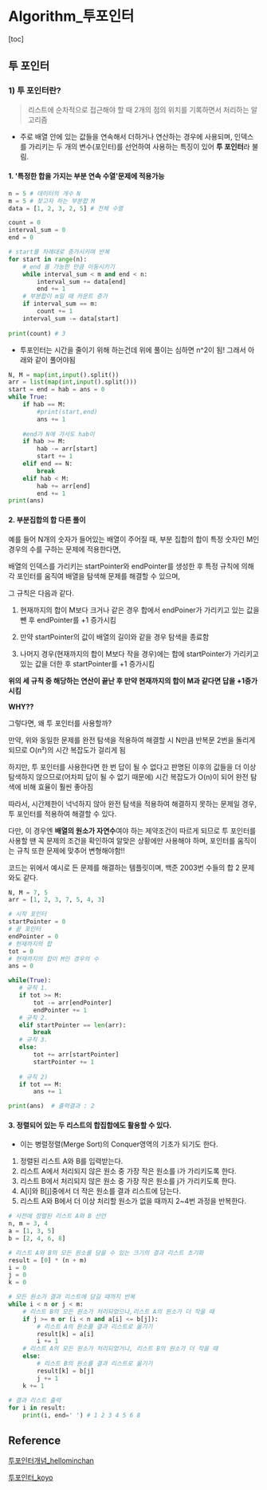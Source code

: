 # Algorithm_투포인터

[toc]

## 투 포인터

### 1) 투 포인터란?

> 리스트에 순차적으로 접근해야 할 때 2개의 점의 위치를 기록하면서 처리하는 알고리즘

- 주로 배열 안에 있는 값들을 연속해서 더하거나 연산하는 경우에 사용되며, 인덱스를 가리키는 두 개의 변수(포인터)를 선언하여 사용하는 특징이 있어 **투 포인터**라 불림.

#### 1. '특정한 합을 가지는 부분 연속 수열'문제에 적용가능

```python
n = 5 # 데이터의 개수 N
m = 5 # 찾고자 하는 부분합 M
data = [1, 2, 3, 2, 5] # 전체 수열

count = 0
interval_sum = 0
end = 0

# start를 차례대로 증가시키며 반복
for start in range(n):
    # end 를 가능한 만큼 이동시키기
    while interval_sum < m and end < n:
        interval_sum += data[end]
        end += 1
    # 부분합이 m일 때 카운트 증가
    if interval_sum == m:
        count += 1
    interval_sum -= data[start]
    
print(count) # 3
```

- 투포인터는 시간을 줄이기 위해 하는건데 위에 풀이는 심하면 n^2이 됨! 그래서 아래와 같이 풀어야됨

```python
N, M = map(int,input().split())
arr = list(map(int,input().split()))
start = end = hab = ans = 0
while True:
    if hab == M:
        #print(start,end)
        ans += 1
        
    #end가 N에 가서도 hab이
    if hab >= M:
        hab -= arr[start]
        start += 1
    elif end == N:
        break
    elif hab < M:
        hab += arr[end]
        end += 1
print(ans)
```





#### 2. 부분집합의 합 다른 풀이

예를 들어 N개의 숫자가 들어있는 배열이 주어질 때, 부분 집합의 합이 특정 숫자인 M인 경우의 수를 구하는 문제에 적용한다면, 

배열의 인덱스를 가리키는 startPointer와 endPointer를 생성한 후 특정 규칙에 의해 각 포인터를 움직여 배열을 탐색해 문제를 해결할 수 있으며,

 그 규칙은 다음과 같다.

1. 현재까지의 합이 M보다 크거나 같은 경우 합에서 endPoiner가 가리키고 있는 값을 뺀 후 endPointer를 +1 증가시킴

2. 만약 startPointer의 값이 배열의 길이와 같을 경우 탐색을 종료함

3. 나머지 경우(현재까지의 합이 M보다 작을 경우)에는 합에 startPointer가 가리키고 있는 값을 더한 후 startPointer를 +1 증가시킴



**위의 세 규칙 중 해당하는 연산이 끝난 후 만약 현재까지의 합이 M과 같다면 답을 +1증가 시킴**

**WHY??**

그렇다면, 왜 투 포인터를 사용할까?

만약, 위와 동일한 문제를 완전 탐색을 적용하여 해결할 시 N만큼 반복문 2번을 돌리게 되므로 O(n²)의 시간 복잡도가 걸리게 됨

하지만, 투 포인터를 사용한다면 한 번 답이 될 수 없다고 판명된 이후의 값들을 더 이상 탐색하지 않으므로(어차피 답이 될 수 없기 때문에) 시간 복잡도가 O(n)이 되어 완전 탐색에 비해 효율이 훨씬 좋아짐

따라서, 시간제한이 넉넉하지 않아 완전 탐색을 적용하여 해결하지 못하는 문제일 경우, 투 포인터를 적용하여 해결할 수 있다.

 

다만, 이 경우엔 **배열의 원소가 자연수**여야 하는 제약조건이 따르게 되므로 투 포인터를 사용할 땐 꼭 문제의 조건을 확인하여 알맞은 상황에만 사용해야 하며, 포인터를 움직이는 규칙 또한 문제에 맞추어 변형해야함!!



코드는 위에서 예시로 든 문제를 해결하는 템플릿이며, 백준 2003번 수들의 합 2 문제와도 같다.

 ```python
N, M = 7, 5
arr = [1, 2, 3, 7, 5, 4, 3]
 
# 시작 포인터
startPointer = 0
# 끝 포인터
endPointer = 0
# 현재까지의 합
tot = 0
# 현재까지의 합이 M인 경우의 수
ans = 0
 
while(True):
    # 규칙 1.
    if tot >= M:
        tot -= arr[endPointer]
        endPointer += 1
    # 규칙 2.
    elif startPointer == len(arr):
        break
    # 규칙 3.
    else:
        tot += arr[startPointer]
        startPointer += 1
    
    # 규칙 2)
    if tot == M:
        ans += 1
 
print(ans)  # 출력결과 : 2
 ```







#### 3. 정렬되어 있는 두 리스트의 합집합에도 활용할 수 있다.

- 이는 병렬정렬(Merge Sort)의 Conquer영역의 기초가 되기도 한다.

1. 정렬된 리스트 A와 B를 입력받는다.
2. 리스트 A에서 처리되지 않은 원소 중 가장 작은 원소를 i가 가리키도록 한다.
3. 리스트 B에서 처리되지 않은 원소 중 가장 작은 원소를 j가 가리키도록 한다.
4. A[i]와 B[j]중에서 더 작은 원소를 결과 리스트에 담는다.
5. 리스트 A와 B에서 더 이상 처리할 원소가 없을 때까지 2~4번 과정을 반복한다.

```python
# 사전에 정렬된 리스트 A와 B 선언
n, m = 3, 4
a = [1, 3, 5]
b = [2, 4, 6, 8]

# 리스트 A와 B의 모든 원소를 담을 수 있는 크기의 결과 리스트 초기화
result = [0] * (n + m)
i = 0
j = 0
k = 0

# 모든 원소가 결과 리스트에 담길 때까지 반복
while i < n or j < m:
    # 리스트 B의 모든 원소가 처리되었으나,리스트 A의 원소가 더 작을 때
    if j >= m or (i < n and a[i] <= b[j]):
        # 리스트 A의 원소를 결과 리스트로 옮기기
        result[k] = a[i]
        i += 1
    # 리스트 A의 모든 원소가 처리되었거나, 리스트 B의 원소가 더 작을 때
    else:
        # 리스트 B의 원소를 결과 리스트로 옮기기
        result[k] = b[j]
        j += 1
    k += 1
    
# 결과 리스트 출력
for i in result:
    print(i, end=' ') # 1 2 3 4 5 6 8
```







## Reference

[투포인터개념_hellominchan](https://hellominchan.tistory.com/252)

[투포인터_koyo](https://velog.io/@koyo/python-two-pointer)